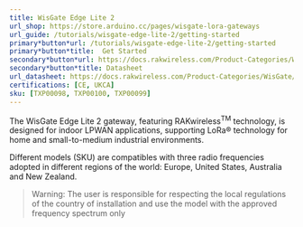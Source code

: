 ```yaml
---
title: WisGate Edge Lite 2
url_shop: https://store.arduino.cc/pages/wisgate-lora-gateways
url_guide: /tutorials/wisgate-edge-lite-2/getting-started
primary*button*url: /tutorials/wisgate-edge-lite-2/getting-started
primary*button*title:  Get Started
secondary*button*url: https://docs.rakwireless.com/Product-Categories/WisGate/RAK7268/Datasheet
secondary*button*title: Datasheet
url_datasheet: https://docs.rakwireless.com/Product-Categories/WisGate/RAK7268/Datasheet
certifications: [CE, UKCA]
sku: [TXP00098, TXP00100, TXP00099]
---
```


The WisGate Edge Lite 2 gateway, featuring RAKwireless<sup>TM</sup> technology, is designed for indoor LPWAN applications, supporting LoRa® technology for home and small-to-medium industrial environments.

Different models (SKU) are compatibles with three radio frequencies adopted in different regions of the world: Europe, United States, Australia and New Zealand.

>Warning: The user is responsible for respecting the local regulations of the country of installation and use the model with the approved frequency spectrum only